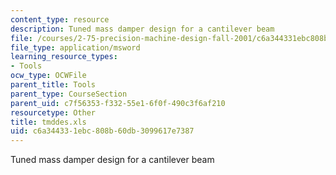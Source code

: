 ```yaml
---
content_type: resource
description: Tuned mass damper design for a cantilever beam
file: /courses/2-75-precision-machine-design-fall-2001/c6a344331ebc808b60db3099617e7387_tmddes.xls
file_type: application/msword
learning_resource_types:
- Tools
ocw_type: OCWFile
parent_title: Tools
parent_type: CourseSection
parent_uid: c7f56353-f332-55e1-6f0f-490c3f6af210
resourcetype: Other
title: tmddes.xls
uid: c6a34433-1ebc-808b-60db-3099617e7387
---
```

Tuned mass damper design for a cantilever beam


